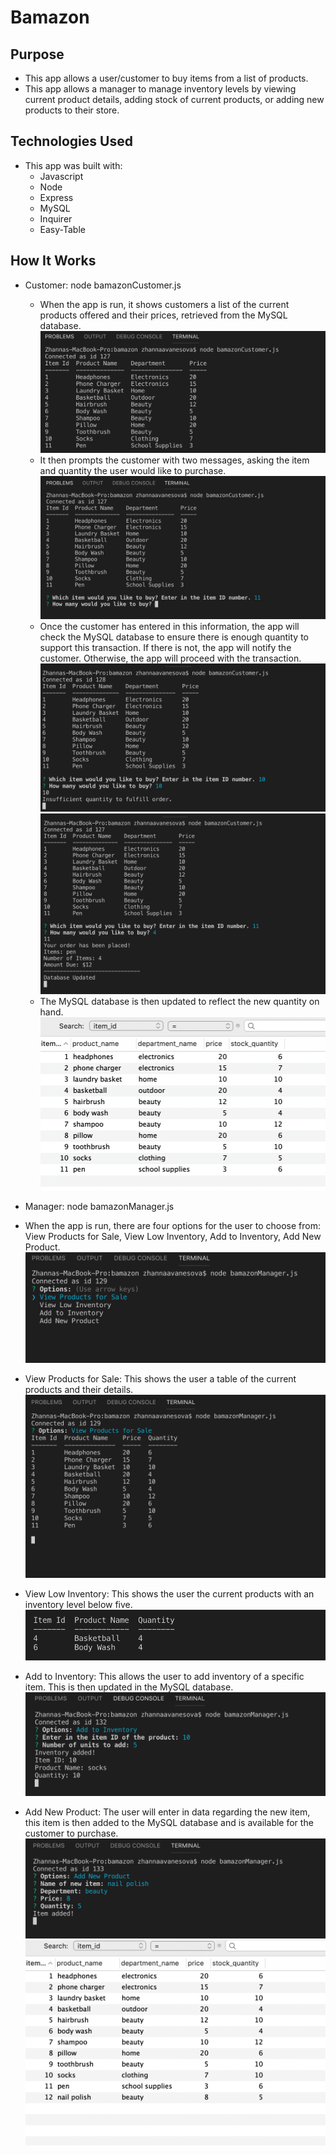 # Bamazon

## Purpose
* This app allows a user/customer to buy items from a list of products.
* This app allows a manager to manage inventory levels by viewing current product details, adding stock of current products, or adding new products to their store.

## Technologies Used
* This app was built with:
  * Javascript
  * Node
  * Express
  * MySQL
  * Inquirer
  * Easy-Table
  
## How It Works
* Customer: node bamazonCustomer.js
  * When the app is run, it shows customers a list of the current products offered and their prices, retrieved from the MySQL database.
  ![ScreenShot](/screenshots/1.png)
  * It then prompts the customer with two messages, asking the item and quantity the user would like to purchase.
  ![ScreenShot](/screenshots/2.png)
  * Once the customer has entered in this information, the app will check the MySQL database to ensure there is enough quantity to support this transaction. If there is not, the app will notify the customer. Otherwise, the app will proceed with the transaction.
  ![ScreenShot](/screenshots/3.png)
  ![ScreenShot](/screenshots/4.png)
  * The MySQL database is then updated to reflect the new quantity on hand. 
  ![ScreenShot](/screenshots/5.png)

* Manager: node bamazonManager.js
 * When the app is run, there are four options for the user to choose from: View Products for Sale, View Low Inventory, Add to Inventory, Add New Product.
 ![ScreenShot](/screenshots/6.png)
  * View Products for Sale: This shows the user a table of the current products and their details.
  ![ScreenShot](/screenshots/7.png)
  * View Low Inventory: This shows the user the current products with an inventory level below five.
  ![ScreenShot](/screenshots/8.png)
  * Add to Inventory: This allows the user to add inventory of a specific item. This is then updated in the MySQL database.
  ![ScreenShot](/screenshots/9.png)
  * Add New Product: The user will enter in data regarding the new item, this item is then added to the MySQL database and is available for the customer to purchase. 
  ![ScreenShot](/screenshots/10.png)
  ![ScreenShot](/screenshots/11.png)
